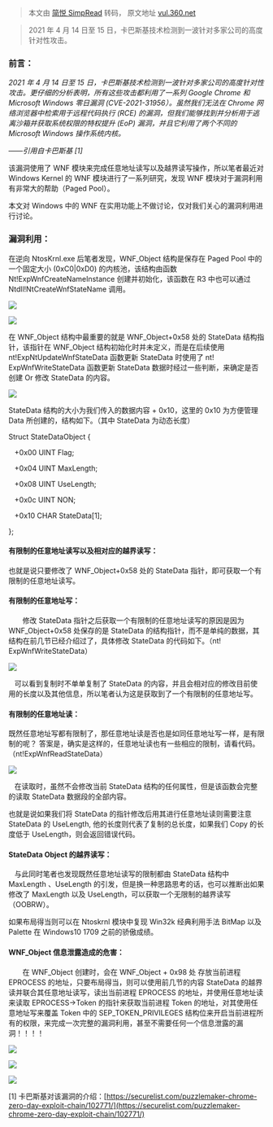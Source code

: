 > 本文由 [简悦 SimpRead](http://ksria.com/simpread/) 转码， 原文地址 [vul.360.net](https://vul.360.net/archives/83)

> 2021 年 4 月 14 日至 15 日，卡巴斯基技术检测到一波针对多家公司的高度针对性攻击。

### **前言：**

_2021 年 4 月 14 日至 15 日，卡巴斯基技术检测到一波针对多家公司的高度针对性攻击。更仔细的分析表明，所有这些攻击都利用了一系列 Google Chrome 和 Microsoft Windows 零日漏洞 (CVE-2021-31956）。虽然我们无法在 Chrome 网络浏览器中检索用于远程代码执行 (RCE) 的漏洞，但我们能够找到并分析用于逃离沙箱并获取系统权限的特权提升 (EoP) 漏洞，并且它利用了两个不同的 Microsoft Windows 操作系统内核。_

——_引用自卡巴斯基 [1]_

该漏洞使用了 WNF 模块来完成任意地址读写以及越界读写操作，所以笔者最近对 Windows Kernel 的 WNF 模块进行了一系列研究，发现 WNF 模块对于漏洞利用有非常大的帮助（Paged Pool）。

本文对 Windows 中的 WNF 在实用功能上不做讨论，仅对我们关心的漏洞利用进行讨论。

### **漏洞利用：**

在逆向 NtosKrnl.exe 后笔者发现，WNF_Object 结构是保存在 Paged Pool 中的一个固定大小 (0xC0|0xD0) 的内核池，该结构由函数 Nt!ExpWnfCreateNameInstance 创建并初始化，该函数在 R3 中也可以通过 Ntdll!NtCreateWnfStateName 调用。

![](https://vul.360.net/wp-content/uploads/2021/07/image-1.png)

![](https://vul.360.net/wp-content/uploads/2021/07/image-2.png)

在 WNF_Object 结构中最重要的就是 WNF_Object+0x58 处的 StateData 结构指针，该指针在 WNF_Object 结构初始化时并未定义，而是在后续使用 nt!ExpNtUpdateWnfStateData 函数更新 StateData 时使用了 nt! ExpWnfWriteStateData 函数更新 StateData 数据时经过一些判断，来确定是否 创建 Or 修改 StateData 的内容。

![](https://vul.360.net/wp-content/uploads/2021/07/image-3.png)

StateData 结构的大小为我们传入的数据内容 + 0x10，这里的 0x10 为方便管理 Data 所创建的，结构如下。（其中 StateData 为动态长度）

Struct StateDataObject {

   +0x00 UINT Flag;

   +0x04 UINT MaxLength;

   +0x08 UINT UseLength;

   +0x0c UINT NON;

   +0x10 CHAR StateData[1];

};

#### 有限制的任意地址读写以及相对应的越界读写：

也就是说只要修改了 WNF_Object+0x58 处的 StateData 指针，即可获取一个有限制的任意地址读写。

#### 有限制的任意地址写：

       修改 StateData 指针之后获取一个有限制的任意地址读写的原因是因为 WNF_Object+0x58 处保存的是 StateData 的结构指针，而不是单纯的数据，其结构在前几节已经介绍过了，具体修改 StateData 的代码如下。（nt! ExpWnfWriteStateData）

![](https://vul.360.net/wp-content/uploads/2021/07/image-4.png)

   可以看到复制时不单单复制了 StateData 的内容，并且会相对应的修改目前使用的长度以及其他信息，所以笔者认为这是获取到了一个有限制的任意地址写。

#### 有限制的任意地址读：

既然任意地址写都有限制了，那任意地址读是否也是如同任意地址写一样，是有限制的呢？ 答案是，确实是这样的，任意地址读也有一些相应的限制，请看代码。（nt!ExpWnfReadStateData）

![](https://vul.360.net/wp-content/uploads/2021/07/image-5.png)

   在读取时，虽然不会修改当前 StateData 结构的任何属性，但是该函数会完整的读取 StateData 数据段的全部内容。

也就是说如果我们将 StateData 的指针修改后用其进行任意地址读则需要注意 StateData 的 UseLength, 他的长度则代表了复制的总长度，如果我们 Copy 的长度低于 UseLength，则会返回错误代码。

#### StateData Object 的越界读写：

   与此同时笔者也发现既然任意地址读写的限制都由 StateData 结构中 MaxLength 、UseLength 的引发，但是换一种思路思考的话，也可以推断出如果修改了 MaxLength 以及 UseLength，可以获取一个无限制的越界读写（OOBRW）。

如果布局得当则可以在 Ntoskrnl 模块中复现 Win32k 经典利用手法 BitMap 以及 Palette 在 Windows10 1709 之前的骄傲成绩。

#### WNF_Object 信息泄露造成的危害：

       在 WNF_Object 创建时，会在 WNF_Object + 0x98 处 存放当前进程 EPROCESS 的地址，只要布局得当，则可以使用前几节的内容 StateData 的越界读并联合其任意地址读写，读出当前进程 EPROCESS 的地址，并使用任意地址读来读取 EPROCESS->Token 的指针来获取当前进程 Token 的地址，对其使用任意地址写来覆盖 Token 中的 SEP_TOKEN_PRIVILEGES 结构位来开启当前进程所有的权限，来完成一次完整的漏洞利用，甚至不需要任何一个信息泄露的漏洞！！！！

![](https://vul.360.net/wp-content/uploads/2021/07/image-6.png)

![](https://vul.360.net/wp-content/uploads/2021/07/image-7.png)

![](https://vul.360.net/wp-content/uploads/2021/07/image-9-1024x555.png)

[1] 卡巴斯基对该漏洞的介绍：[https://securelist.com/puzzlemaker-chrome-zero-day-exploit-chain/102771/](https://securelist.com/puzzlemaker-chrome-zero-day-exploit-chain/102771/)